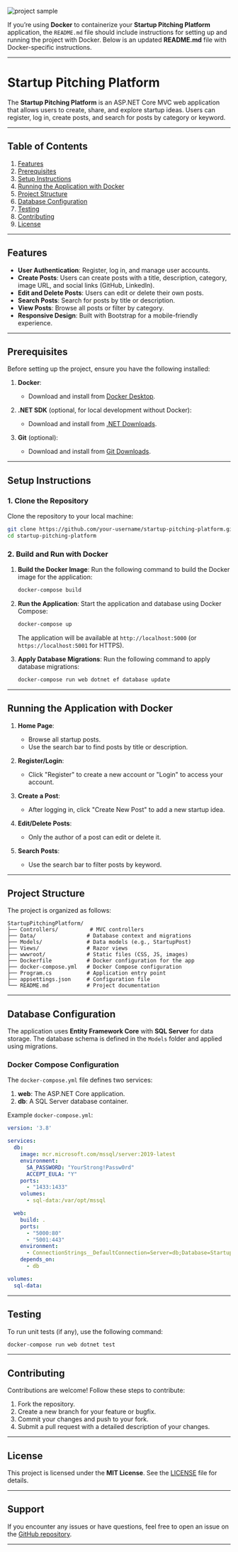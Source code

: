 ![project sample](https://github.com/user-attachments/assets/97750ed3-f841-41ea-8eed-c36133f1deae)


If you’re using **Docker** to containerize your **Startup Pitching Platform** application, the `README.md` file should include instructions for setting up and running the project with Docker. Below is an updated **README.md** file with Docker-specific instructions.

---

# Startup Pitching Platform

The **Startup Pitching Platform** is an ASP.NET Core MVC web application that allows users to create, share, and explore startup ideas. Users can register, log in, create posts, and search for posts by category or keyword.

---

## Table of Contents

1. [Features](#features)
2. [Prerequisites](#prerequisites)
3. [Setup Instructions](#setup-instructions)
4. [Running the Application with Docker](#running-the-application-with-docker)
5. [Project Structure](#project-structure)
6. [Database Configuration](#database-configuration)
7. [Testing](#testing)
8. [Contributing](#contributing)
9. [License](#license)

---

## Features

- **User Authentication**: Register, log in, and manage user accounts.
- **Create Posts**: Users can create posts with a title, description, category, image URL, and social links (GitHub, LinkedIn).
- **Edit and Delete Posts**: Users can edit or delete their own posts.
- **Search Posts**: Search for posts by title or description.
- **View Posts**: Browse all posts or filter by category.
- **Responsive Design**: Built with Bootstrap for a mobile-friendly experience.

---

## Prerequisites

Before setting up the project, ensure you have the following installed:

1. **Docker**:
   - Download and install from [Docker Desktop](https://www.docker.com/products/docker-desktop).

2. **.NET SDK** (optional, for local development without Docker):
   - Download and install from [.NET Downloads](https://dotnet.microsoft.com/download).

3. **Git** (optional):
   - Download and install from [Git Downloads](https://git-scm.com/downloads).

---

## Setup Instructions

### 1. Clone the Repository

Clone the repository to your local machine:

```bash
git clone https://github.com/your-username/startup-pitching-platform.git
cd startup-pitching-platform
```

### 2. Build and Run with Docker

1. **Build the Docker Image**:
   Run the following command to build the Docker image for the application:

   ```bash
   docker-compose build
   ```

2. **Run the Application**:
   Start the application and database using Docker Compose:

   ```bash
   docker-compose up
   ```

   The application will be available at `http://localhost:5000` (or `https://localhost:5001` for HTTPS).

3. **Apply Database Migrations**:
   Run the following command to apply database migrations:

   ```bash
   docker-compose run web dotnet ef database update
   ```

---

## Running the Application with Docker

1. **Home Page**:
   - Browse all startup posts.
   - Use the search bar to find posts by title or description.

2. **Register/Login**:
   - Click "Register" to create a new account or "Login" to access your account.

3. **Create a Post**:
   - After logging in, click "Create New Post" to add a new startup idea.

4. **Edit/Delete Posts**:
   - Only the author of a post can edit or delete it.

5. **Search Posts**:
   - Use the search bar to filter posts by keyword.

---

## Project Structure

The project is organized as follows:

```
StartupPitchingPlatform/
├── Controllers/          # MVC controllers
├── Data/                # Database context and migrations
├── Models/              # Data models (e.g., StartupPost)
├── Views/               # Razor views
├── wwwroot/             # Static files (CSS, JS, images)
├── Dockerfile           # Docker configuration for the app
├── docker-compose.yml   # Docker Compose configuration
├── Program.cs           # Application entry point
├── appsettings.json     # Configuration file
└── README.md            # Project documentation
```

---

## Database Configuration

The application uses **Entity Framework Core** with **SQL Server** for data storage. The database schema is defined in the `Models` folder and applied using migrations.

### Docker Compose Configuration

The `docker-compose.yml` file defines two services:

1. **web**: The ASP.NET Core application.
2. **db**: A SQL Server database container.

Example `docker-compose.yml`:

```yaml
version: '3.8'

services:
  db:
    image: mcr.microsoft.com/mssql/server:2019-latest
    environment:
      SA_PASSWORD: "YourStrong!Passw0rd"
      ACCEPT_EULA: "Y"
    ports:
      - "1433:1433"
    volumes:
      - sql-data:/var/opt/mssql

  web:
    build: .
    ports:
      - "5000:80"
      - "5001:443"
    environment:
      - ConnectionStrings__DefaultConnection=Server=db;Database=StartupPitchingPlatform;User=sa;Password=YourStrong!Passw0rd;
    depends_on:
      - db

volumes:
  sql-data:
```

---

## Testing

To run unit tests (if any), use the following command:

```bash
docker-compose run web dotnet test
```

---

## Contributing

Contributions are welcome! Follow these steps to contribute:

1. Fork the repository.
2. Create a new branch for your feature or bugfix.
3. Commit your changes and push to your fork.
4. Submit a pull request with a detailed description of your changes.

---

## License

This project is licensed under the **MIT License**. See the [LICENSE](LICENSE) file for details.

---

## Support

If you encounter any issues or have questions, feel free to open an issue on the [GitHub repository](https://github.com/imrandevhub/startup-pitching-platform/issues).

---


